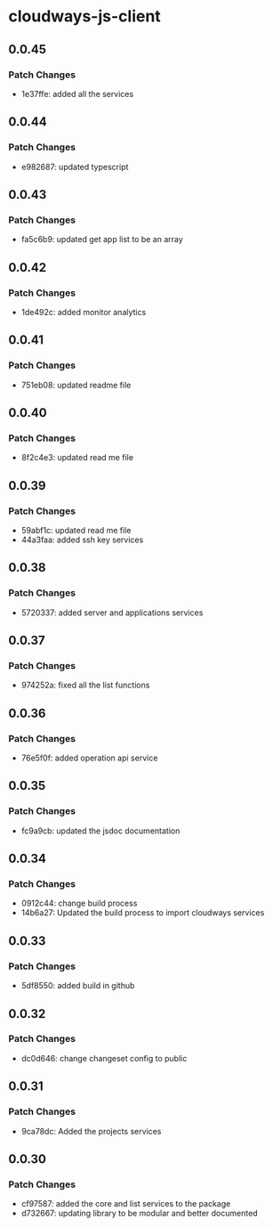 # cloudways-js-client

## 0.0.45

### Patch Changes

- 1e37ffe: added all the services

## 0.0.44

### Patch Changes

- e982687: updated typescript

## 0.0.43

### Patch Changes

- fa5c6b9: updated get app list to be an array

## 0.0.42

### Patch Changes

- 1de492c: added monitor analytics

## 0.0.41

### Patch Changes

- 751eb08: updated readme file

## 0.0.40

### Patch Changes

- 8f2c4e3: updated read me file

## 0.0.39

### Patch Changes

- 59abf1c: updated read me file
- 44a3faa: added ssh key services

## 0.0.38

### Patch Changes

- 5720337: added server and applications services

## 0.0.37

### Patch Changes

- 974252a: fixed all the list functions

## 0.0.36

### Patch Changes

- 76e5f0f: added operation api service

## 0.0.35

### Patch Changes

- fc9a9cb: updated the jsdoc documentation

## 0.0.34

### Patch Changes

- 0912c44: change build process
- 14b6a27: Updated the build process to import cloudways services

## 0.0.33

### Patch Changes

- 5df8550: added build in github

## 0.0.32

### Patch Changes

- dc0d646: change changeset config to public

## 0.0.31

### Patch Changes

- 9ca78dc: Added the projects services

## 0.0.30

### Patch Changes

- cf97587: added the core and list services to the package
- d732667: updating library to be modular and better documented
